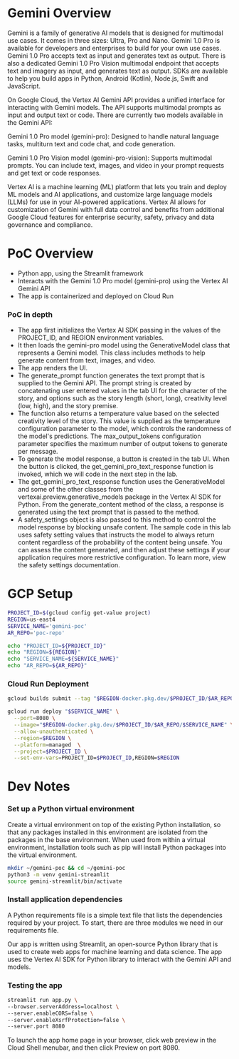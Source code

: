 # Gemini Overview

Gemini is a family of generative AI models that is designed for multimodal use cases. It comes in three sizes: Ultra,
Pro and Nano. Gemini 1.0 Pro is available for developers and enterprises to build for your own use cases. Gemini 1.0 Pro
accepts text as input and generates text as output. There is also a dedicated Gemini 1.0 Pro Vision multimodal endpoint
that accepts text and imagery as input, and generates text as output. SDKs are available to help you build apps in
Python, Android (Kotlin), Node.js, Swift and JavaScript.

On Google Cloud, the Vertex AI Gemini API provides a unified interface for interacting with Gemini models. The API
supports multimodal prompts as input and output text or code. There are currently two models available in the Gemini
API:

Gemini 1.0 Pro model (gemini-pro): Designed to handle natural language tasks, multiturn text and code chat, and code
generation.

Gemini 1.0 Pro Vision model (gemini-pro-vision): Supports multimodal prompts. You can include text, images, and video in
your prompt requests and get text or code responses.

Vertex AI is a machine learning (ML) platform that lets you train and deploy ML models and AI applications, and
customize large language models (LLMs) for use in your AI-powered applications. Vertex AI allows for customization of
Gemini with full data control and benefits from additional Google Cloud features for enterprise security, safety,
privacy and data governance and compliance.

# PoC Overview

* Python app, using the Streamlit framework
* Interacts with the Gemini 1.0 Pro model (gemini-pro) using the Vertex AI Gemini API
* The app is containerized and deployed on Cloud Run

### PoC in depth

* The app first initializes the Vertex AI SDK passing in the values of the PROJECT_ID, and REGION environment variables.
* It then loads the gemini-pro model using the GenerativeModel class that represents a Gemini
  model. This class includes methods to help generate content from text, images, and video.
* The app renders the UI.
* The generate_prompt function generates the text prompt that is supplied to the Gemini API. The prompt string is
  created by concatenating user entered values in the tab UI for the character of the story, and options such as the
  story length (short, long), creativity level (low, high), and the story premise.
* The function also returns a temperature value based on the selected creativity level of the story. This value is
  supplied as the temperature configuration parameter to the model, which controls the randomness of the model's
  predictions. The max_output_tokens configuration parameter specifies the maximum number of output tokens to generate
  per message.
* To generate the model response, a button is created in the tab UI. When the button is clicked, the
  get_gemini_pro_text_response function is invoked, which we will code in the next step in the lab.
* The get_gemini_pro_text_response function uses the GenerativeModel and some of the other classes from the
  vertexai.preview.generative_models package in the Vertex AI SDK for Python. From the generate_content method of the
  class, a response is generated using the text prompt that is passed to the method.
* A safety_settings object is also passed to this method to control the model response by blocking unsafe content. The
  sample code in this lab uses safety setting values that instructs the model to always return content regardless of the
  probability of the content being unsafe. You can assess the content generated, and then adjust these settings if your
  application requires more restrictive configuration. To learn more, view the safety settings documentation.

# GCP Setup

```bash
PROJECT_ID=$(gcloud config get-value project)
REGION=us-east4
SERVICE_NAME='gemini-poc'
AR_REPO='poc-repo'

echo "PROJECT_ID=${PROJECT_ID}"
echo "REGION=${REGION}"
echo "SERVICE_NAME=${SERVICE_NAME}"
echo "AR_REPO=${AR_REPO}"
```

### Cloud Run Deployment

```bash
gcloud builds submit --tag "$REGION-docker.pkg.dev/$PROJECT_ID/$AR_REPO/$SERVICE_NAME"
```

```bash
gcloud run deploy "$SERVICE_NAME" \
  --port=8080 \
  --image="$REGION-docker.pkg.dev/$PROJECT_ID/$AR_REPO/$SERVICE_NAME" \
  --allow-unauthenticated \
  --region=$REGION \
  --platform=managed  \
  --project=$PROJECT_ID \
  --set-env-vars=PROJECT_ID=$PROJECT_ID,REGION=$REGION
```

# Dev Notes

### Set up a Python virtual environment

Create a virtual environment on top of the existing Python installation, so that any packages installed in this
environment are isolated from the packages in the base environment. When used from within a virtual environment,
installation tools such as pip will install Python packages into the virtual environment.

```bash
mkdir ~/gemini-poc && cd ~/gemini-poc
python3 -m venv gemini-streamlit
source gemini-streamlit/bin/activate
```

### Install application dependencies

A Python requirements file is a simple text file that lists the dependencies required by your project. To start, there
are three modules we need in our requirements file.

Our app is written using Streamlit, an open-source Python library that is used to create web apps for machine learning
and data science. The app uses the Vertex AI SDK for Python library to interact with the Gemini API and models.

### Testing the app

```bash
streamlit run app.py \
--browser.serverAddress=localhost \
--server.enableCORS=false \
--server.enableXsrfProtection=false \
--server.port 8080
```

To launch the app home page in your browser, click web preview in the Cloud Shell menubar, and then click Preview on
port 8080.

